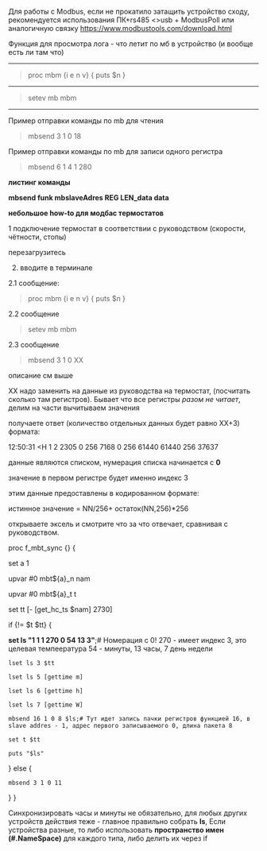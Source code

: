 Для работы с Modbus, если не прокатило затащить устройство сходу, рекомендуется использования ПК+rs485 <>usb + ModbusPoll или аналогичную связку
https://www.modbustools.com/download.html


Функция для просмотра лога - что летит по мб в устройство (и вообще есть ли там что)
________________________
>proc mbm {i e n v} {
puts $n
}
_____

>setev mb mbm 
________________________



Пример отправки команды по mb для чтения
>mbsend 3 1 0 18

Пример отправки команды по mb для записи одного регистра

>mbsend 6 1 4 1 280


**листинг команды**


**mbsend funk mbslaveAdres REG LEN_data data**

**небольшое how-to для модбас термостатов**


1 подключение термостат в соответствии с руководством (скорости, чётности, стопы)


перезагрузитесь

2. вводите в терминале 

2.1 сообщение:

>proc mbm {i e n v} {
puts $n
}


2.2 сообщение 

>setev mb mbm 

2.3 сообщение

>mbsend 3 1 0 ХХ


описание см выше


ХХ надо заменить на данные из руководства на термостат, (посчитать сколько там регистров). Бывает что все регистры _разом не читает_, делим на части вычитываем значения


получаете ответ (количество отдельных данных будет равно ХХ+3) формата:

 
12:50:31 <H 1 2 2305 0 256 7168 0 256 61440 61440 256 37637

данные являются списком, нумерация списка начинается с **0**

значение в первом регистре будет именно индекс 3

этим данные предоставлены в кодированном формате:

истинное значение = NN/256+ остаток(NN,256)*256


открываете эксель и смотрите что за что отвечает, сравнивая с руководством.

proc f_mbt_sync {} {

  set a 1
  
  upvar #0 mbt${a}_n nam
  
  upvar #0 mbt${a}_t  t
  
  set tt [- [get_hc_ts  $nam] 2730]
  
  if {!= $t $tt} {
  
 **set ls "1 1 1 270 0 54 13 3"**;# Номерация с 0!  270 - имеет индекс 3, это целевая темпеература 54 -  минуты, 13 часы, 7 день недели 
 
    lset ls 3 $tt
    
    lset ls 5 [gettime m]
    
    lset ls 6 [gettime h]
    
    lset ls 7 [gettime W]
    
    mbsend 16 1 0 8 $ls;# Тут идет запись пачки регистров функцией 16, в slave addres - 1, адрес первого записываемого 0, длина пакета 8
    
    set t $tt
    
    puts "$ls"
    
  } else {
  
    mbsend 3 1 0 11
  }
}

Синхронизировать часы и минуты не обязательно, для любых других устройств действия теже - главное правильно собрать **ls**, Если устройства разные, то либо использовать **пространство имен (#.NameSpace)** для каждого типа, либо делить их через if
